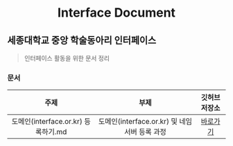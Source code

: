 <h1 align="center">Interface Document</h1>

## 세종대학교 중앙 학술동아리 인터페이스
> 인터페이스 활동을 위한 문서 정리

### 문서
| 주제 | 부제 | 깃허브 저장소 |
|:---:|:---:|:---:|
| 도메인(interface.or.kr) 등록하기.md | 도메인(interface.or.kr) 및 네임서버 등록 과정 | [바로가기](https://github.com/sejonginterface/Interface-Document/blob/master/%EB%8F%84%EB%A9%94%EC%9D%B8(interface.or.kr)%20%EB%93%B1%EB%A1%9D%ED%95%98%EA%B8%B0.md) |
